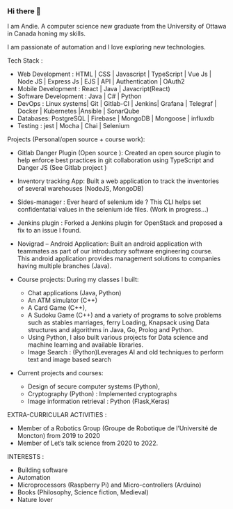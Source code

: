 ### Hi there 👋

<!--
**AnderwanSAM/AnderwanSAM** is a ✨ _special_ ✨ repository because its `README.md` (this file) appears on your GitHub profile.

Here are some ideas to get you started:

- 🔭 I’m currently working on ...
- 🌱 I’m currently learning ...
- 👯 I’m looking to collaborate on ...
- 🤔 I’m looking for help with ...
- 💬 Ask me about ...
- 📫 How to reach me: ...
- 😄 Pronouns: ...
- ⚡ Fun fact: ...
-->

I am Andie. A computer science new graduate from the University of Ottawa in  Canada honing my skills. 

I am passionate of automation and I love exploring new technologies. 

Tech Stack : 
 * Web Development : HTML | CSS | Javascript | TypeScript | Vue Js | Node JS | Express Js | EJS | API | Authentication | OAuth2
 * Mobile Development : React | Java | Javacript(React)
 * Software Development : Java | C# | Python
 * DevOps : Linux systems| Git | Gitlab-CI | Jenkins|  Grafana | Telegraf | Docker | Kubernetes |Ansible | SonarQube 
 * Databases:  PostgreSQL | Firebase | MongoDB | Mongoose | influxdb
 * Testing : jest | Mocha | Chai | Selenium 

 Projects (Personal/open source + course work): 

 * Gitlab Danger Plugin (Open source ): Created an open source plugin to help enforce best practices in git collaboration using TypeScript and Danger JS (See Gitlab project )
 * Inventory tracking App: Built a web application to track the inventories of several warehouses (NodeJS, MongoDB)
 * Sides-manager : Ever heard of selenium ide ? This CLI helps set confidentatial values in the selenium ide files. (Work in progress...)
 * Jenkins plugin : Forked a Jenkins plugin for OpenStack and proposed a fix to an issue I found. 
 * Novigrad – Android Application: Built an android application with teammates as part of our introductory software engineering course. This android application provides management solutions to companies having multiple branches (Java).


 *	Course projects: 	During my classes I built:
 	* Chat applications (Java, Python)
    * An ATM simulator (C++)
    * A Card Game (C++),
    * A Sudoku Game (C++) and a variety of programs to solve problems such as stables marriages, ferry Loading, Knapsack using Data structures and algorithms in Java, Go, Prolog and Python.
    * Using Python, I also built various projects for Data science and machine learning and available libraries.
    * Image Search : (Python)Leverages AI and old techniques to perform text and image based search
 *	Current projects and courses:
    *   Design of secure computer systems (Python),
    * Cryptography (Python) : Implemented cryptographs
    *  Image information retrieval : Python (Flask,Keras)

EXTRA-CURRICULAR ACTIVITIES : 

*	Member of a Robotics Group (Groupe de Robotique de l’Université de Moncton) from 2019 to 2020
*	Member of Let’s talk science from 2020 to 2022.

INTERESTS : 

*  Building software
*  Automation 
* 	Microprocessors (Raspberry Pi) and Micro-controllers (Arduino)
*  Books (Philosophy, Science fiction, Medieval)
*	 Nature lover


